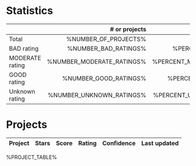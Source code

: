 # Statistics

|                 | # or projects             |  % or projects              |
| :-------------- | ------------------------: | --------------------------: |
| Total           |      %NUMBER_OF_PROJECTS% |                        100% |
| BAD rating      |      %NUMBER_BAD_RATINGS% |      %PERCENT_BAD_RATINGS%% |
| MODERATE rating | %NUMBER_MODERATE_RATINGS% | %PERCENT_MODERATE_RATINGS%% |
| GOOD rating     |     %NUMBER_GOOD_RATINGS% |     %PERCENT_GOOD_RATINGS%% |
| Unknown rating  |  %NUMBER_UNKNOWN_RATINGS% |  %PERCENT_UNKNOWN_RATINGS%% |

# Projects

| Project | Stars | Score | Rating | Confidence | Last updated |
| ------- | ----- | ----- | ------ | ---------- | ------------ |
%PROJECT_TABLE%
